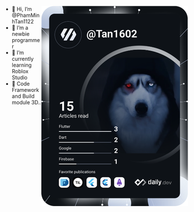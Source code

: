 <a href="https://app.daily.dev/Tan1602"><img src="https://github.com/PhamMinhTan1122/PhamMinhTan1122/blob/main/devcard.svg" width="400" align="right" align="top" alt="Phạm Minh Tấn's Dev Card"/></a>
- 👋 Hi, I’m @PhamMinhTan1122
- 👀 I’m a newbie programmer 
- 🌱 I’m currently learning Roblox Studio
- 🎈 Code Framework and Build module 3D..
<!---
PhamMinhTan1122/PhamMinhTan1122 is a ✨ special ✨ repository because its `README.md` (this file) appears on your GitHub profile.
You can click the Preview link to take a look at your changes.
--->
